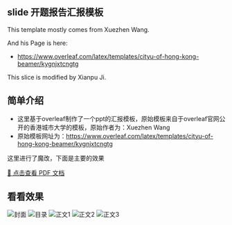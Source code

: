 ## slide 开题报告汇报模板

This template mostly comes from Xuezhen Wang. 

And his Page is here:

- https://www.overleaf.com/latex/templates/cityu-of-hong-kong-beamer/kygnjxtcngtg
  
This slice is modified by Xianpu Ji.

## 简单介绍
- 这里基于overleaf制作了一个ppt的汇报模板，原始模板来自于overleaf官网公开的香港城市大学的模板，原始作者为：Xuezhen Wang
- 原始模板网址为：https://www.overleaf.com/latex/templates/cityu-of-hong-kong-beamer/kygnjxtcngtg

这里进行了魔改，下面是主要的效果

[📄 点击查看 PDF 文档](docs/my_slide_temp.pdf)

## 看看效果

![封面](https://github.com/user-attachments/assets/1e04da94-8c1d-44ca-afba-1ef1dde0d087)
![目录](https://github.com/user-attachments/assets/5aac1fc1-b1b5-43f6-9d2e-efed366a8743)
![正文1](https://github.com/user-attachments/assets/d14daff4-6666-4e58-9d7a-3ce99ede9fc9)
![正文2](https://github.com/user-attachments/assets/d6e3b6f3-fc88-4a21-ae34-fa67a0ecada1)
![正文3](https://github.com/user-attachments/assets/7656e5f1-8a58-44d8-ad17-0ecfe3ba7017)
